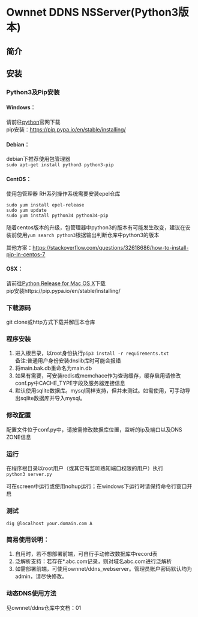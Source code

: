 # Ownnet DDNS NSServer(Python3版本)
## 简介
## 安装
### Python3及Pip安装
#### Windows：
请前往[python](https://www.python.org/downloads/)官网下载  
pip安装：https://pip.pypa.io/en/stable/installing/
#### Debian：
debian下推荐使用包管理器  
`sudo apt-get install python3 python3-pip`
#### CentOS：
使用包管理器
RH系列操作系统需要安装epel仓库   
```
sudo yum install epel-release
sudo yum update
sudo yum install python34 python34-pip
```

随着centos版本的升级，包管理器中python3的版本有可能发生改变，建议在安装前使用`yum search python3`根据输出判断仓库中python3的版本

其他方案：https://stackoverflow.com/questions/32618686/how-to-install-pip-in-centos-7
#### OSX：
请前往[Python Release for Mac OS X](https://www.python.org/downloads/mac-osx/)下载  
pip安装https://pip.pypa.io/en/stable/installing/  


### 下载源码
git clone或http方式下载并解压本仓库  

### 程序安装
1. 进入根目录，以root身份执行`pip3 install -r requirements.txt`  
备注:普通用户身份安装dnslib库时可能会报错
2. 将main.bak.db重命名为main.db 
3. 如果有需要，可安装redis或memchace作为查询缓存，缓存启用请修改conf.py中CACHE_TYPE字段及服务器连接信息
4. 默认使用sqlite数据库。mysql同样支持，但并未测试。如需使用，可手动导出sqlite数据库并导入mysql。

### 修改配置  
配置文件位于conf.py中，请按需修改数据库位置，监听的ip及端口以及DNS ZONE信息

### 运行
在程序根目录以root用户（或其它有监听熟知端口权限的用户）执行  
`python3 server.py`


可在screen中运行或使用nohup运行；在windows下运行时请保持命令行窗口开启

### 测试
`dig @localhost your.domain.com A`

### 简易使用说明：
1. 自用时，若不想部署前端，可自行手动修改数据库中record表
2. 泛解析支持：若存在*.abc.com记录，则对域名abc.com进行泛解析
3. 如需部署前端，可使用ownnet/ddns_webserver。管理员账户密码默认均为admin，请尽快修改。

### 动态DNS使用方法
见ownnet/ddns仓库中文档：01
